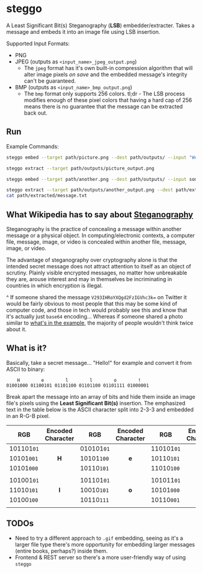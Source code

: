 # steggo

A Least Significant Bit(s) Steganography (**LSB**) embedder/extracter. Takes a message and embeds it into an image file using LSB insertion.

Supported Input Formats:

- PNG
- JPEG (outputs as `<input_name>_jpeg_output.png`)
  - The `jpeg` format has it's own built-in compression algorithm that will alter image pixels _on save_ and the embedded message's integrity can't be guaranteed.
- BMP (outputs as `<input_name>_bmp_output.png`)
  - The `bmp` format only supports 256 colors. tl;dr - The LSB process modifies enough of these pixel colors that having a hard cap of 256 means there is no guarantee that the message can be extracted back out.

## Run

Example Commands:

```bash
steggo embed --target path/picture.png --dest path/outputs/ --input "Words go here"

steggo extract --target path/outputs/picture_output.png

steggo embed --target path/another.png --dest path/outputs/ --input somefile.txt --pre-encoding r13,b64 # apply rot13 & base64 encoding

steggo extract --target path/outputs/another_output.png --dest path/extracted/
cat path/extracted/message.txt
```

## What Wikipedia has to say about [Steganography](https://en.wikipedia.org/wiki/Steganography)

Steganography is the practice of concealing a message within another message or a physical object. In computing/electronic contexts, a computer file, message, image, or video is concealed within another file, message, image, or video.

The advantage of steganography over cryptography alone is that the intended secret message does not attract attention to itself as an object of scrutiny. Plainly visible encrypted messages, no matter how unbreakable they are, arouse interest and may in themselves be incriminating in countries in which encryption is illegal.

^ If someone shared the message `V293IHRoYXQgd2FzIGVhc3k=` on Twitter it would be fairly obvious to most people that this may be some kind of computer code, and those in tech would probably see this and know that it's actually just `base64` encoding... Whereas if someone shared a photo similar to [what's in the example](./example), the majority of people wouldn't think twice about it.

## What is it?

Basically, take a secret message... "Hello!" for example and convert it from ASCII to binary:

```
    H        e        l        l        o        !
01001000 01100101 01101100 01101100 01101111 01000001
```

Break apart the message into an array of bits and hide them inside an image file's pixels using the **Least Significant Bit(s)** insertion. The emphasized text in the table below is the ASCII character split into 2-3-3 and embedded in an R-G-B pixel.

| RGB        | Encoded Character | RGB        | Encoded Character | RGB        | Encoded Character |
| ---------- | :---------------: | ---------- | :---------------: | ---------- | :---------------: |
| 101101`01` |                   | 010101`01` |                   | 110101`01` |                   |
| 10101`001` |       **H**       | 10101`100` |       **e**       | 10110`101` |       **l**       |
| 10101`000` |                   | 10110`101` |                   | 11010`100` |                   |
|            |                   |            |                   |            |                   |
| 101001`01` |                   | 101101`01` |                   | 101011`01` |                   |
| 11010`101` |       **l**       | 10010`101` |       **o**       | 10101`000` |       **!**       |
| 10100`100` |                   | 10110`111` |                   | 10110`001` |                   |
|            |                   |            |                   |            |                   |

## TODOs

- Need to try a different approach to `.gif` embedding, seeing as it's a larger file type there's more opportunity for embedding larger messages (entire books, perhaps?) inside them.
- Frontend & REST server so there's a more user-friendly way of using `steggo`
